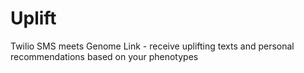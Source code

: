 # Uplift
Twilio SMS meets Genome Link - receive uplifting texts and personal recommendations based on your phenotypes
